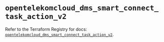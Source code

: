 # `opentelekomcloud_dms_smart_connect_task_action_v2`

Refer to the Terraform Registry for docs: [`opentelekomcloud_dms_smart_connect_task_action_v2`](https://registry.terraform.io/providers/opentelekomcloud/opentelekomcloud/1.36.39/docs/resources/dms_smart_connect_task_action_v2).
